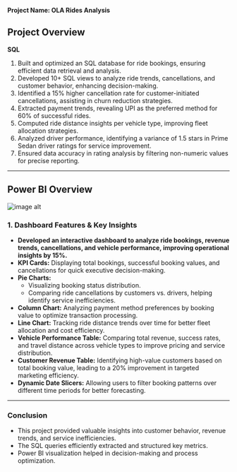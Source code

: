 **Project Name: OLA Rides Analysis**

## Project Overview
**SQL**
1. Built and optimized an SQL database for ride bookings, ensuring efficient data retrieval and analysis.
2. Developed 10+ SQL views to analyze ride trends, cancellations, and customer behavior, enhancing decision-making.
3. Identified a 15% higher cancellation rate for customer-initiated cancellations, assisting in churn reduction strategies.
4. Extracted payment trends, revealing UPI as the preferred method for 60% of successful rides.
5. Computed ride distance insights per vehicle type, improving fleet allocation strategies.
6. Analyzed driver performance, identifying a variance of 1.5 stars in Prime Sedan driver ratings for service improvement.
7. Ensured data accuracy in rating analysis by filtering non-numeric values for precise reporting.

---

## **Power BI Overview**

![image alt](https://github.com/GauravLayak/OLA-rides-Analysis/blob/ae43b769adc7e3c04deb2a4421b07bd2494fa095/BI%20DashBoard%20Overview.png)


### **1. Dashboard Features & Key Insights**
- **Developed an interactive dashboard to analyze ride bookings, revenue trends, cancellations, and vehicle performance, improving operational insights by 15%.**
- **KPI Cards:** Displaying total bookings, successful booking values, and cancellations for quick executive decision-making.
- **Pie Charts:**
  - Visualizing booking status distribution.
  - Comparing ride cancellations by customers vs. drivers, helping identify service inefficiencies.
- **Column Chart:** Analyzing payment method preferences by booking value to optimize transaction processing.
- **Line Chart:** Tracking ride distance trends over time for better fleet allocation and cost efficiency.
- **Vehicle Performance Table:** Comparing total revenue, success rates, and travel distance across vehicle types to improve pricing and service distribution.
- **Customer Revenue Table:** Identifying high-value customers based on total booking value, leading to a 20% improvement in targeted marketing efficiency.
- **Dynamic Date Slicers:** Allowing users to filter booking patterns over different time periods for better forecasting.

---

### **Conclusion**
- This project provided valuable insights into customer behavior, revenue trends, and service inefficiencies.
- The SQL queries efficiently extracted and structured key metrics.
- Power BI visualization helped in decision-making and process optimization.
